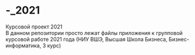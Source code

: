 # -_2021
Курсовой проект 2021
<br>В данном репозитории просто лежат файлы приложения к групповой курсовой работе 2021 года (НИУ ВШЭ, Высшая Школа Бизнеса, Бизнес-информатика, 3 курс)
